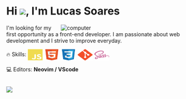 <h1 align="left">Hi <img src="https://raw.githubusercontent.com/kaueMarques/kaueMarques/master/hi.gif" height="30px">, I'm Lucas Soares</h1>
<img justify="center" src="https://raw.githubusercontent.com/MicaelliMedeiros/micaellimedeiros/master/image/computer-illustration.png" width="360px" "height="auto" align="right" alt="computer">

<p align="left"> 
  I'm looking for my first opportunity as a front-end developer. I am passionate about web development and I strive to improve everyday.
</p>

<p align="left">
  🔥 Skills:
  <img align="center" alt="Js" height="30" width="40" src="https://raw.githubusercontent.com/devicons/devicon/master/icons/javascript/javascript-plain.svg">
  <img align="center" alt="HTML" height="30" width="40" src="https://raw.githubusercontent.com/devicons/devicon/master/icons/html5/html5-original.svg">
  <img align="center" alt="CSS" height="30" width="40" src="https://raw.githubusercontent.com/devicons/devicon/master/icons/css3/css3-original.svg">
  <img align="center" alt="CSS" height="30" width="40" src="https://raw.githubusercontent.com/devicons/devicon/master/icons/git/git-original.svg">
  <img align="center" alt="Sass" height="30" width="40" src="https://raw.githubusercontent.com/devicons/devicon/master/icons/sass/sass-original.svg">             
</p>
<p align="left">
  💻 Editors: <strong>Neovim / VScode</strong>
</p>

<br>

<div align="left">
  <a href="https://github.com/lucasmsoares1">
  <img height="180rem" src="https://github-readme-stats.vercel.app/api?username=lucasmsoares1&show_icons=true&theme=dracula&include_all_commits=true&count_private=true"/>
</div> 




